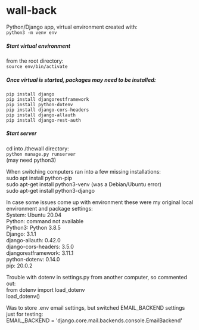 # wall-back
Python/Django app, virtual environment created with: <br/> 
`python3 -m venv env`

##### Start virtual environment
from the root directory: <br/>
`source env/bin/activate`

##### Once virtual is started, packages may need to be installed: 
`pip install django`<br/>
`pip install djangorestframework`<br/>
`pip install python-dotenv`<br/>
`pip install django-cors-headers`<br/>
`pip install django-allauth`<br/>
`pip install django-rest-auth`<br/>

##### Start server
cd into /thewall directory: <br/>
`python manage.py runserver`<br/>
(may need python3)<br/>


When switching computers ran into a few missing installations:<br/>
sudo apt install python-pip<br/>
sudo apt-get install python3-venv (was a Debian/Ubuntu error)<br/>
sudo apt-get install python3-django <br/>


In case some issues come up with environment these were my original local environment and package settings:<br/>
System: Ubuntu 20.04<br/>
Python: command not available<br/>
Python3: Python 3.8.5<br/>
Django: 3.1.1<br/>
django-allauth: 0.42.0<br/>
django-cors-headers: 3.5.0<br/>
djangorestframework: 3.11.1<br/>
python-dotenv: 0.14.0<br/>
pip: 20.0.2<br/>

Trouble with dotenv in settings.py from another computer, so commented out:<br/>
from dotenv import load_dotenv<br/>
load_dotenv()<br/>

Was to store .env email settings, but switched EMAIL_BACKEND settings just for testing:<br/>
EMAIL_BACKEND = 'django.core.mail.backends.console.EmailBackend'
